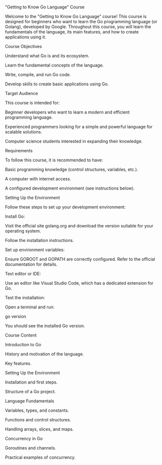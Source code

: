 "Getting to Know Go Language" Course

Welcome to the "Getting to Know Go Language" course! This course is designed for beginners who want to learn the Go programming language (or Golang), developed by Google. Throughout this course, you will learn the fundamentals of the language, its main features, and how to create applications using it.

Course Objectives

Understand what Go is and its ecosystem.

Learn the fundamental concepts of the language.

Write, compile, and run Go code.

Develop skills to create basic applications using Go.

Target Audience

This course is intended for:

Beginner developers who want to learn a modern and efficient programming language.

Experienced programmers looking for a simple and powerful language for scalable solutions.

Computer science students interested in expanding their knowledge.

Requirements

To follow this course, it is recommended to have:

Basic programming knowledge (control structures, variables, etc.).

A computer with internet access.

A configured development environment (see instructions below).

Setting Up the Environment

Follow these steps to set up your development environment:

Install Go:

Visit the official site golang.org and download the version suitable for your operating system.

Follow the installation instructions.

Set up environment variables:

Ensure GOROOT and GOPATH are correctly configured. Refer to the official documentation for details.

Text editor or IDE:

Use an editor like Visual Studio Code, which has a dedicated extension for Go.

Test the installation:

Open a terminal and run:

go version

You should see the installed Go version.

Course Content

Introduction to Go

History and motivation of the language.

Key features.

Setting Up the Environment

Installation and first steps.

Structure of a Go project.

Language Fundamentals

Variables, types, and constants.

Functions and control structures.

Handling arrays, slices, and maps.

Concurrency in Go

Goroutines and channels.

Practical examples of concurrency.
